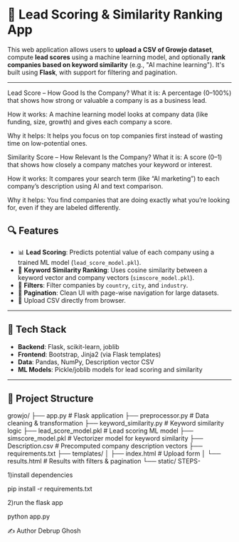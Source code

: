 # 🚀 Lead Scoring & Similarity Ranking App

This web application allows users to **upload a CSV of Growjo dataset**, compute **lead scores** using a machine learning model, and optionally **rank companies based on keyword similarity** (e.g., "AI machine learning"). It's built using **Flask**, with support for filtering and pagination.

---
Lead Score – How Good Is the Company?
What it is: A percentage (0–100%) that shows how strong or valuable a company is as a business lead.

How it works: A machine learning model looks at company data (like funding, size, growth) and gives each company a score.

Why it helps: It helps you focus on top companies first instead of wasting time on low-potential ones.

Similarity Score – How Relevant Is the Company?
What it is: A score (0–1) that shows how closely a company matches your keyword or interest.

How it works: It compares your search term (like “AI marketing”) to each company’s description using AI and text comparison.

Why it helps: You find companies that are doing exactly what you’re looking for, even if they are labeled differently.
## 🔍 Features

- 📊 **Lead Scoring**: Predicts potential value of each company using a trained ML model (`lead_score_model.pkl`).
- 🧠 **Keyword Similarity Ranking**: Uses cosine similarity between a keyword vector and company vectors (`simscore_model.pkl`).
- 🎯 **Filters**: Filter companies by `country`, `city`, and `industry`.
- 📃 **Pagination**: Clean UI with page-wise navigation for large datasets.
- 📁 Upload CSV directly from browser.

---

## 🧠 Tech Stack

- **Backend**: Flask, scikit-learn, joblib
- **Frontend**: Bootstrap, Jinja2 (via Flask templates)
- **Data**: Pandas, NumPy, Description vector CSV
- **ML Models**: Pickle/joblib models for lead scoring and similarity

---

## 📁 Project Structure


growjo/
├── app.py # Flask application
├── preprocessor.py # Data cleaning & transformation
├── keyword_similarity.py # Keyword similarity logic
├── lead_score_model.pkl # Lead scoring ML model
├── simscore_model.pkl # Vectorizer model for keyword similarity
├── Description.csv # Precomputed company description vectors
├── requirements.txt
├── templates/
│ ├── index.html # Upload form
│ └── results.html # Results with filters & pagination
└── static/ 
STEPS-

1)install dependencies

pip install -r requirements.txt

2)run the flask app

python app.py

✍️ Author
Debrup Ghosh
